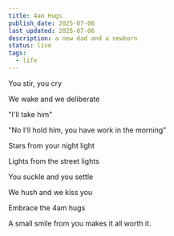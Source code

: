 ```yaml
---
title: 4am Hugs
publish_date: 2025-07-06
last_updated: 2025-07-06
description: a new dad and a newborn
status: live
tags:
  - life
---
```


You stir, you cry

We wake and we deliberate

"I'll take him"  

"No I'll hold him, you have work in the morning"

Stars from your night light

Lights from the street lights

You suckle and you settle

We hush and we kiss you

Embrace the 4am hugs

A small smile from you makes it all worth it.
